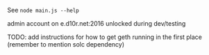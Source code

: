 See
`node main.js --help`

admin account on e.d10r.net:2016 unlocked during dev/testing

TODO:
add instructions for how to get geth running in the first place (remember to mention solc dependency)

